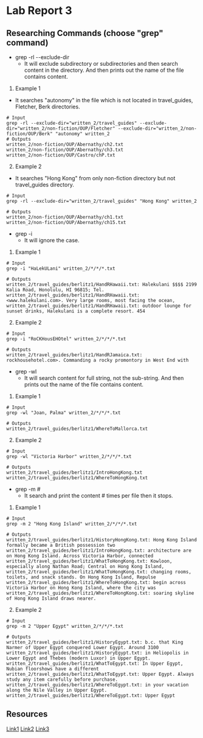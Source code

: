 # Lab Report 3
## Researching Commands (choose "grep" command)
* grep -rl --exclude-dir
  * It will exclude subdirectory or subdirectories and then search content in the directory. And then prints out the name of the file contains content.
1) Example 1
  * It searches "autonomy" in the file which is not located in travel_guides, Fletcher, Berk directories.
    
```
# Input
grep -rl --exclude-dir="written_2/travel_guides" --exclude-dir="written_2/non-fiction/OUP/Fletcher" --exclude-dir="written_2/non-fiction/OUP/Berk" "autonomy" written_2
# Outputs
written_2/non-fiction/OUP/Abernathy/ch2.txt
written_2/non-fiction/OUP/Abernathy/ch3.txt
written_2/non-fiction/OUP/Castro/chP.txt
```
      
2) Example 2
  * It searches "Hong Kong" from only non-fiction directory but not travel_guides directory.

```
# Input
grep -rl --exclude-dir="written_2/travel_guides" "Hong Kong" written_2

# Outputs
written_2/non-fiction/OUP/Abernathy/ch1.txt
written_2/non-fiction/OUP/Abernathy/ch15.txt
```
      
  * grep -i
    * It will ignore the case. 

1) Example 1

```
# Input
grep -i "HaLekULani" written_2/*/*/*.txt

# Outputs
written_2/travel_guides/berlitz1/HandRHawaii.txt: Halekulani $$$$ 2199 Kalia Road, Honolulu, HI 96815; Tel.
written_2/travel_guides/berlitz1/HandRHawaii.txt: <www.halekulani.com>. Very large rooms, most facing the ocean,
written_2/travel_guides/berlitz1/HandRHawaii.txt: outdoor lounge for sunset drinks, Halekulani is a complete resort. 454
```

2) Example 2

```
# Input
grep -i "RoCKHousEHOtel" written_2/*/*/*.txt

# Outputs
written_2/travel_guides/berlitz1/HandRJamaica.txt: rockhousehotel.com>. Commanding a rocky promontory in West End with
```

  * grep -wl
    * It will search content for full string, not the sub-string. And then prints out the name of the file contains content.

1) Example 1

```
# Input
grep -wl "Joan, Palma" written_2/*/*/*.txt

# Outputs
written_2/travel_guides/berlitz1/WhereToMallorca.txt
```

2) Example 2

```
# Input
grep -wl "Victoria Harbor" written_2/*/*/*.txt

# Outputs
written_2/travel_guides/berlitz1/IntroHongKong.txt
written_2/travel_guides/berlitz1/WhereToHongKong.txt
```

  * grep -m #
    * It search and print the content # times per file then it stops. 

1) Example 1

```
# Input
grep -m 2 "Hong Kong Island" written_2/*/*/*.txt

# Outputs
written_2/travel_guides/berlitz1/HistoryHongKong.txt: Hong Kong Island formally became a British possession two
written_2/travel_guides/berlitz1/IntroHongKong.txt: architecture are on Hong Kong Island. Across Victoria Harbor, connected
written_2/travel_guides/berlitz1/WhatToHongKong.txt: Kowloon, especially along Nathan Road; Central on Hong Kong Island,
written_2/travel_guides/berlitz1/WhatToHongKong.txt: changing rooms, toilets, and snack stands. On Hong Kong Island, Repulse
written_2/travel_guides/berlitz1/WhereToHongKong.txt: begin across Victoria Harbor on Hong Kong Island, where the city was
written_2/travel_guides/berlitz1/WhereToHongKong.txt: soaring skyline of Hong Kong Island draws nearer.
```

2) Example 2

```
# Input
grep -m 2 "Upper Egypt" written_2/*/*/*.txt

# Outputs
written_2/travel_guides/berlitz1/HistoryEgypt.txt: b.c. that King Narmer of Upper Egypt conquered Lower Egypt. Around 3100
written_2/travel_guides/berlitz1/HistoryEgypt.txt: in Heliopolis in Lower Egypt and Thebes (modern Luxor) in Upper Egypt.
written_2/travel_guides/berlitz1/WhatToEgypt.txt: In Upper Egypt, Nubian floorshows have a different
written_2/travel_guides/berlitz1/WhatToEgypt.txt: Upper Egypt. Always study any item carefully before purchase.
written_2/travel_guides/berlitz1/WhereToEgypt.txt: in your vacation along the Nile Valley in Upper Egypt.
written_2/travel_guides/berlitz1/WhereToEgypt.txt: Upper Egypt
```

## Resources
[Link1](https://www.thegeekstuff.com/2009/03/15-practical-unix-grep-command-examples/)
[Link2](https://www.shayanderson.com/linux/grep-exclude-directory.htm)
[Link3](https://www.unix.com/shell-programming-and-scripting/113991-grep-m-option.html)
